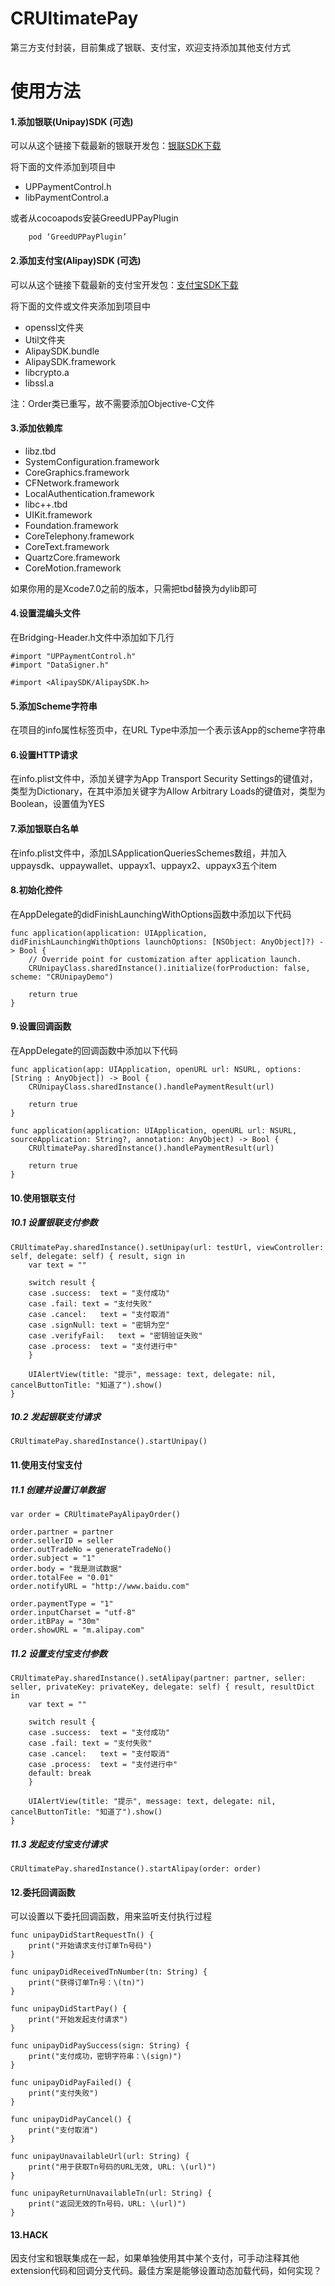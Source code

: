 # CRUltimatePay
第三方支付封装，目前集成了银联、支付宝，欢迎支持添加其他支付方式

# 使用方法
#### 1.添加银联(Unipay)SDK (可选)

可以从这个链接下载最新的银联开发包：[银联SDK下载](https://open.unionpay.com/ajweb/index)

将下面的文件添加到项目中
* UPPaymentControl.h
* libPaymentControl.a

或者从cocoapods安装GreedUPPayPlugin
```
    pod ‘GreedUPPayPlugin’
```

#### 2.添加支付宝(Alipay)SDK (可选)

可以从这个链接下载最新的支付宝开发包：[支付宝SDK下载](http://aopsdkdownload.cn-hangzhou.alipay-pub.aliyun-inc.com/demo/WS_MOBILE_PAY_SDK_BASE.zip?spm=a219a.7629140.0.0.V6vHUG&file=WS_MOBILE_PAY_SDK_BASE.zip)

将下面的文件或文件夹添加到项目中
* openssl文件夹
* Util文件夹
* AlipaySDK.bundle
* AlipaySDK.framework
* libcrypto.a
* libssl.a

注：Order类已重写，故不需要添加Objective-C文件

#### 3.添加依赖库
* libz.tbd
* SystemConfiguration.framework
* CoreGraphics.framework
* CFNetwork.framework
* LocalAuthentication.framework
* libc++.tbd
* UIKit.framework
* Foundation.framework
* CoreTelephony.framework
* CoreText.framework
* QuartzCore.framework
* CoreMotion.framework

如果你用的是Xcode7.0之前的版本，只需把tbd替换为dylib即可

#### 4.设置混编头文件
在Bridging-Header.h文件中添加如下几行
```
#import "UPPaymentControl.h"
#import "DataSigner.h"

#import <AlipaySDK/AlipaySDK.h>
```

#### 5.添加Scheme字符串

在项目的info属性标签页中，在URL Type中添加一个表示该App的scheme字符串

#### 6.设置HTTP请求

在info.plist文件中，添加关键字为App Transport Security Settings的键值对，类型为Dictionary，在其中添加关键字为Allow Arbitrary Loads的键值对，类型为Boolean，设置值为YES

#### 7.添加银联白名单

在info.plist文件中，添加LSApplicationQueriesSchemes数组，并加入uppaysdk、uppaywallet、uppayx1、uppayx2、uppayx3五个item

#### 8.初始化控件
在AppDelegate的didFinishLaunchingWithOptions函数中添加以下代码
```
func application(application: UIApplication, didFinishLaunchingWithOptions launchOptions: [NSObject: AnyObject]?) -> Bool {
    // Override point for customization after application launch.
    CRUnipayClass.sharedInstance().initialize(forProduction: false, scheme: "CRUnipayDemo")
    
    return true
}
```

#### 9.设置回调函数
在AppDelegate的回调函数中添加以下代码
```
func application(app: UIApplication, openURL url: NSURL, options: [String : AnyObject]) -> Bool {
    CRUnipayClass.sharedInstance().handlePaymentResult(url)
    
    return true
}

func application(application: UIApplication, openURL url: NSURL, sourceApplication: String?, annotation: AnyObject) -> Bool {
    CRUltimatePay.sharedInstance().handlePaymentResult(url)
    
    return true
}
```

#### 10.使用银联支付
##### 10.1 设置银联支付参数
```
CRUltimatePay.sharedInstance().setUnipay(url: testUrl, viewController: self, delegate: self) { result, sign in
    var text = ""
    
    switch result {
    case .success:  text = "支付成功"
    case .fail: text = "支付失败"
    case .cancel:   text = "支付取消"
    case .signNull: text = "密钥为空"
    case .verifyFail:   text = "密钥验证失败"
    case .process:  text = "支付进行中"
    }
    
    UIAlertView(title: "提示", message: text, delegate: nil, cancelButtonTitle: "知道了").show()
}
```
##### 10.2 发起银联支付请求
```
CRUltimatePay.sharedInstance().startUnipay()
```

#### 11.使用支付宝支付
##### 11.1 创建并设置订单数据
```
var order = CRUltimatePayAlipayOrder()
        
order.partner = partner
order.sellerID = seller
order.outTradeNo = generateTradeNo()
order.subject = "1"
order.body = "我是测试数据"
order.totalFee = "0.01"
order.notifyURL = "http://www.baidu.com"
        
order.paymentType = "1"
order.inputCharset = "utf-8"
order.itBPay = "30m"
order.showURL = "m.alipay.com"
```
##### 11.2 设置支付宝支付参数
```
CRUltimatePay.sharedInstance().setAlipay(partner: partner, seller: seller, privateKey: privateKey, delegate: self) { result, resultDict in
    var text = ""
            
    switch result {
    case .success:  text = "支付成功"
    case .fail: text = "支付失败"
    case .cancel:   text = "支付取消"
    case .process:  text = "支付进行中"
    default: break
    }
            
    UIAlertView(title: "提示", message: text, delegate: nil, cancelButtonTitle: "知道了").show()
}
```
##### 11.3 发起支付宝支付请求
```
CRUltimatePay.sharedInstance().startAlipay(order: order)
```

#### 12.委托回调函数
可以设置以下委托回调函数，用来监听支付执行过程
```
func unipayDidStartRequestTn() {
    print("开始请求支付订单Tn号码")
}
    
func unipayDidReceivedTnNumber(tn: String) {
    print("获得订单Tn号：\(tn)")
}
    
func unipayDidStartPay() {
    print("开始发起支付请求")
}
    
func unipayDidPaySuccess(sign: String) {
    print("支付成功，密钥字符串：\(sign)")
}
    
func unipayDidPayFailed() {
    print("支付失败")
}
    
func unipayDidPayCancel() {
    print("支付取消")
}
    
func unipayUnavailableUrl(url: String) {
    print("用于获取Tn号码的URL无效, URL: \(url)")
}
    
func unipayReturnUnavailableTn(url: String) {
    print("返回无效的Tn号码，URL: \(url)")
}
```

#### 13.HACK
因支付宝和银联集成在一起，如果单独使用其中某个支付，可手动注释其他extension代码和回调分支代码。最佳方案是能够设置动态加载代码，如何实现？